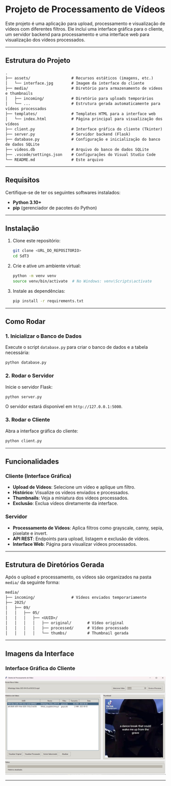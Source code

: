 # Projeto de Processamento de Vídeos

Este projeto é uma aplicação para upload, processamento e visualização de vídeos com diferentes filtros. Ele inclui uma interface gráfica para o cliente, um servidor backend para processamento e uma interface web para visualização dos vídeos processados.

---

## Estrutura do Projeto

```
.
├── assets/                  # Recursos estáticos (imagens, etc.)
│   └── interface.jpg        # Imagem da interface do cliente
├── media/                   # Diretório para armazenamento de vídeos e thumbnails
│   ├── incoming/            # Diretório para uploads temporários
│   └── ...                  # Estrutura gerada automaticamente para vídeos processados
├── templates/               # Templates HTML para a interface web
│   └── index.html           # Página principal para visualização dos vídeos
├── client.py                # Interface gráfica do cliente (Tkinter)
├── server.py                # Servidor backend (Flask)
├── database.py              # Configuração e inicialização do banco de dados SQLite
├── videos.db                # Arquivo do banco de dados SQLite
├── .vscode/settings.json    # Configurações do Visual Studio Code
└── README.md                # Este arquivo
```

---

## Requisitos

Certifique-se de ter os seguintes softwares instalados:

- **Python 3.10+**
- **pip** (gerenciador de pacotes do Python)

---

## Instalação

1. Clone este repositório:

   ```bash
   git clone <URL_DO_REPOSITORIO>
   cd SdT3
   ```

2. Crie e ative um ambiente virtual:

   ```bash
   python -m venv venv
   source venv/bin/activate  # No Windows: venv\Scripts\activate
   ```

3. Instale as dependências:
   ```bash
   pip install -r requirements.txt
   ```

---

## Como Rodar

### 1. Inicializar o Banco de Dados

Execute o script `database.py` para criar o banco de dados e a tabela necessária:

```bash
python database.py
```

### 2. Rodar o Servidor

Inicie o servidor Flask:

```bash
python server.py
```

O servidor estará disponível em `http://127.0.0.1:5000`.

### 3. Rodar o Cliente

Abra a interface gráfica do cliente:

```bash
python client.py
```

---

## Funcionalidades

### Cliente (Interface Gráfica)

- **Upload de Vídeos**: Selecione um vídeo e aplique um filtro.
- **Histórico**: Visualize os vídeos enviados e processados.
- **Thumbnails**: Veja a miniatura dos vídeos processados.
- **Exclusão**: Exclua vídeos diretamente da interface.

### Servidor

- **Processamento de Vídeos**: Aplica filtros como grayscale, canny, sepia, pixelate e invert.
- **API REST**: Endpoints para upload, listagem e exclusão de vídeos.
- **Interface Web**: Página para visualizar vídeos processados.

---

## Estrutura de Diretórios Gerada

Após o upload e processamento, os vídeos são organizados na pasta `media/` da seguinte forma:

```
media/
├── incoming/                # Vídeos enviados temporariamente
├── 2025/
│   ├── 09/
│   │   ├── 05/
│   │   │   ├── <UUID>/
│   │   │   │   ├── original/       # Vídeo original
│   │   │   │   ├── processed/      # Vídeo processado
│   │   │   │   └── thumbs/         # Thumbnail gerada
```

---

## Imagens da Interface

### Interface Gráfica do Cliente

![Interface do Cliente](assets/interface.jpg)

---
